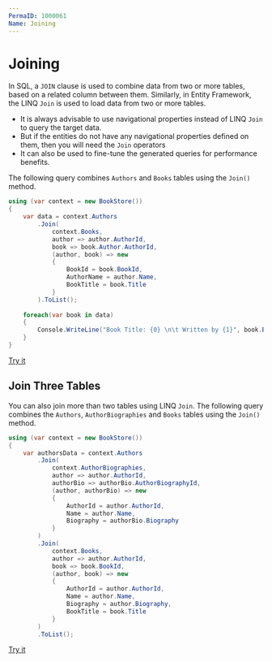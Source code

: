 ```yaml
---
PermaID: 1000061
Name: Joining
---
```


# Joining

In SQL, a `JOIN` clause is used to combine data from two or more tables, based on a related column between them. Similarly, in Entity Framework, the LINQ `Join` is used to load data from two or more tables. 

 - It is always advisable to use navigational properties instead of LINQ `Join` to query the target data. 
 - But if the entities do not have any navigational properties defined on them, then you will need the `Join` operators 
 - It can also be used to fine-tune the generated queries for performance benefits.

The following query combines `Authors` and `Books` tables using the `Join()` method.

```csharp
using (var context = new BookStore())
{
    var data = context.Authors
        .Join(
            context.Books,
            author => author.AuthorId,
            book => book.Author.AuthorId,
            (author, book) => new
            {
                BookId = book.BookId,
                AuthorName = author.Name,
                BookTitle = book.Title
            }
        ).ToList();
	
    foreach(var book in data)
    {
        Console.WriteLine("Book Title: {0} \n\t Written by {1}", book.BookTitle, book.AuthorName);
    }
}
```

[Try it](https://dotnetfiddle.net/yXTgHu)

## Join Three Tables

You can also join more than two tables using LINQ `Join`. The following query combines the `Authors`, `AuthorBiographies` and `Books` tables using the `Join()` method.

```csharp
using (var context = new BookStore())
{
    var authorsData = context.Authors
        .Join(
            context.AuthorBiographies,
            author => author.AuthorId,
            authorBio => authorBio.AuthorBiographyId,
            (author, authorBio) => new
            {
                AuthorId = author.AuthorId,
                Name = author.Name,
                Biography = authorBio.Biography
            }
        )
        .Join(
            context.Books,
            author => author.AuthorId,
            book => book.BookId,
            (author, book) => new
            {
                AuthorId = author.AuthorId,
                Name = author.Name,
                Biography = author.Biography,
                BookTitle = book.Title
            }
        )
        .ToList();
```

[Try it](https://dotnetfiddle.net/mDcWVr)
